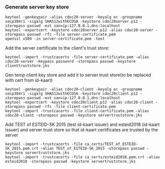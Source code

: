 
### Generate server key store
```
keytool -genkeypair -alias cdoc20-server -keyalg ec -groupname secp384r1 -sigalg SHA512withECDSA -keystore cdoc20server.p12 -storepass passwd -ext san=ip:127.0.0.1,dns:localhost
keytool -exportcert -keystore cdoc20server.p12 -alias cdoc20-server -storepass passwd -rfc -file server-certificate.pem
openssl x509 -in server-certificate.pem -text
```

Add the server certificate to the client's trust store:

```
keytool -import -trustcacerts -file server-certificate.pem -alias cdoc20-server -keypass password -storepass passwd -keystore clienttruststore.jks
```

Gen temp client key store and add it to server trust store(to be replaced with cert from id-kaart)
```
keytool -genkeypair -alias cdoc20-client -keyalg ec -groupname secp384r1 -sigalg SHA512withECDSA -keystore cdoc20client.p12 -storepass passwd -ext san=ip:127.0.0.1,dns:localhost
keytool -exportcert -keystore cdoc20client.p12 -alias cdoc20-client -storepass passwd -rfc -file client-certificate.pem
keytool -import -trustcacerts -file client-certificate.pem -alias cdoc20-client -storepass passwd -keystore servertruststore.jks
```

Add TEST of ESTEID-SK 2015 (test id-kaart issuer)
and esteid2018 (id-kaart issuer) and server trust store so that id-kaart certificates are trusted by the server
```
keytool -import -trustcacerts -file ca_certs/TEST_of_ESTEID-SK_2015.pem.crt -alias TEST_of_ESTEID-SK_2015 -storepass passwd -keystore servertruststore.jks
keytool -import -trustcacerts -file ca_certs/esteid2018.pem.crt -alias esteid2018 -storepass passwd -keystore servertruststore.jks
```
